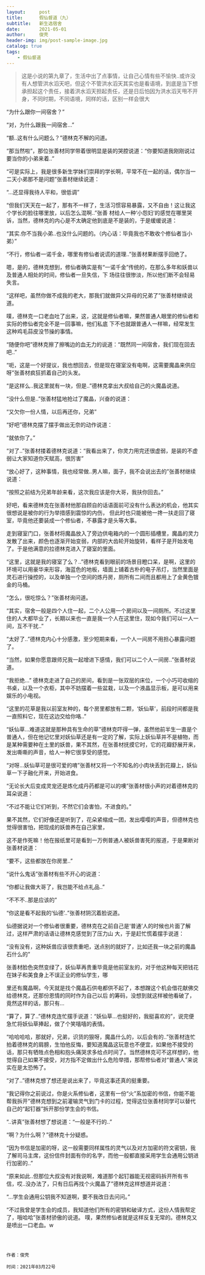 ```yaml
---
layout:     post
title:      假仙督道（九）
subtitle:	新生选宿舍   
date:       2021-05-01
author:     俊壳
header-img: img/post-sample-image.jpg
catalog: true
tags:
    - 假仙督道
---
```





> 这是小说的第九章了，生活中出了点事情，让自己心情有些不愉快..或许没有人想管洪水滔天吧，但这个不管洪水滔天其实也是看语境，到底是当下想承担起这个责任，接着洪水滔天担起责任，还是日后怕因为洪水滔天甩不开身，不同时期，不同语境，同样的话，区别一样会很大

“为什么跟你一间宿舍？”

“对，为什么跟我一间宿舍...”

“额..这有什么问题么？”德林克不解的问道。

“那当然啦”，那位张善材同学带着很明显是装的哭腔说道：“你要知道我刚刚说过要当你的小弟来着..”

“可是实际上，我是很多新生学妹们崇拜的学长啊，平常不在一起的话，偶尔当一二天小弟那不是问题”张善材继续说道：

“...还显得我待人平和，很低调”

“但我们天天在一起了，那有不一样了，生活习惯容易暴露，又不自由！这让我这个学长的脸往哪里放，以后怎么混啊..”张善
材给人一种‘小怨妇’的感觉在哪里哭诉，当然，德林克的内心是不太确定他到底是不是装的，于是缓缓说道：

“其实.你不当我小弟..也没什么问题的。（内心话：毕竟我也不敢收个修仙者当小弟）”

“不行，修仙者一诺千金，哪里有修仙者说谎的道理..”张善材果断摆手回绝了。

嗯，是的，德林克想到，修仙者确实是有“一诺千金”传统的，在那么多年和妖兽以及普通人相处的时间，修仙者一旦失信，下
场往往很惨淡，所以他们断不会轻易失言。

“这样吧，虽然你做不成我的老大，那我们就做异父异母的兄弟了”张善材继续说道。

噗，德林克一口老血吐了出来，这，这就是修仙者嘛，果然普通人眼里的修仙者和实际的修仙者完全不是一回事嘛，他们私底
下不也就跟普通人一样嘛，经常发生这种鸡毛蒜皮没节操的事情。

“随便你吧”德林克擦了擦嘴边的血无力的说道：“既然同一间宿舍，我们现在回去吧..”

“呃，这是一个好提议，我也想回去，但是现在寝室没有电啊，这需要魔晶来供应呀”张善材疯狂抓着自己的头发。

“是这样么..我这里就有一块，但是..”德林克拿出大叔给自己的火魔晶说道。

“没什么但是..”张善材猛地抢过了魔晶，兴奋的说道：

“又欠你一份人情，以后再还你，兄弟”

“好吧”德林克摆了摆手做出无奈的动作说道：

“就依你了。”

“对了..”张善材搂着德林克说道：“我看出来了，你灵力用完还很虚弱，是装的不虚弱让大家知道你天赋高，很厉害”

“放心好了，这种事情，我也经常做..男人嘛，面子，我不会说出去的”张善材继续说道：

“按照之前结为兄弟年龄来看，这次我应该是你大哥，我扶你回去。”	

好吧，看来德林克在张善材他那自顾自的话语面前可没有什么表达的机会，他其实很想说是被你的行为举措感到震惊的内伤，
但此时也只能被他一搀一扶走回了寝室，毕竟他还要装成一个修仙者，不暴露才是头等大事。

走到寝室门口，张善材将魔晶放入了旁边供电箱内的一个圆形插槽里，魔晶的灵力发散了出来，颜色也逐渐开始变弱，内部的大齿轮开始旋转，看样子是开始发电了。于是他满意的拉德林克进入了寝室的里面。

“这里，这就是我的寝室了么？..”德林克看到眼前的场景目瞪口呆，是啊，这里的环境可以用豪华来形容，海蓝色的地板，墙面上铺着古朴的电子吊灯，当然里面是灵石进行操控的，以及单独一个空间的炼丹房，厕所有二间而且都用上了金黄色镀金的马桶。

“怎么，很吃惊么？”张善材询问道。

“其实，宿舍一般是四个人住一起，二个人公用一个房间以及一间厕所。不过这里住的人大都毕业了，长期以来也一直是我一个人在这里住，现如今我们可以一人一间，互不干扰..”

“太好了..”德林克内心十分感激，至少短期来看，一个人一间房不用担心暴露问题了。

“当然，如果你愿意跟师兄我一起增进下感情，我们可以二个人一间房..”张善材说道。

“我拒绝...”
德林克走进了自己的房间，看到是一张双层的床位，一个小巧可收缩的书桌，以及一个衣柜，其中不妨摆着一些盆栽，以及一个液晶显示板，是可以用来娱乐的小电视。

“这里的花草是我以前室友种的，每个房里都放有二颗，‘妖仙草’，前段时间都是我一直照料它，现在这边交给你咯..”

“妖仙草...难道这就是那种具有生命的草”德林克吓得一弹，虽然他前半生一直是个普通人，但在他记忆里对妖仙草还是有一定的了解，实际上妖仙草并不是植物，而是某种需要种在土里的妖兽，果不其然，在张善材抚摸它时，它的花瓣舒展开来，发出嘶嘶的声音，给人一种它很享受的感觉。

“对呀...妖仙草可是很可爱的唷”张善材又将一个不知名的小肉块丢到花瓣上，妖仙草一下子融化开来，开始进食。

“无论长大后变成灵宠还是炼化成丹药都是可以的噢”张善材很小声的对着德林克的耳朵说道：

“不过不能让它们听到，不然它们会害怕，不进食的。”

果不其然，它们好像还是听到了，花朵紧缩成一团，发出嘤嘤的声音，但德林克也觉得很害怕，把现成的妖兽养在自己家里，

这不是作死嘛！他在报纸里可是看到一万例普通人被妖兽害死的报道，于是果断对张善材说道：

“要不，这些都放在你房里..”

“说什么鬼话”张善材有些不开心的说道：

“你都让我做大哥了，我岂能不给点礼品..”

“不不不..那是应该的”

“你这是看不起我的‘仙德’..”张善材阴沉着脸说道。

仙德据说对一个修仙者很重要，德林克在之前自己是‘普通’人的时候也片面了解过，这样严肃的话语让德林克感觉到了压力山
大，于是赶忙慌着摆手说道：

“没有没有，这种妖兽应该很贵重吧，送点别的就好了，比如还我一块之前的魔晶石什么的”

张善材脸色突然变绿了，妖仙草再贵重毕竟是他前室友的，对于他这种每天把钱花在妹子和美食身上不误正业的修仙学生，哪

里还有魔晶啊，今天就是找个魔晶石供电都供不起了，本想蹭这个机会借花献佛交给德林克，还那份恩情的同时作为自己以后
的筹码，没想到就这样被他看破了，竟然这样的话，那只有...

“算了，算了..”德林克连忙摆手说道：“妖仙草...也挺好的，我挺喜欢的”，说完便急忙将妖仙草捧起，做了个笑嘻嘻的表情。

“哈哈哈哈，那就好，兄弟，识货的狠呀，魔晶什么的，以后会有的..”张善材连忙拍着德林克的肩膀，生怕他反悔，要知道魔晶这玩意也不便宜，如果他不接受的话，那只有牺牲点色相和抱头痛哭求多给点时间了。当然德林克可不这样想的，他觉得自己如果不接受，对方指不定做出什么危险举措，那帮修仙者对“普通人”来说实在是太恐怖了。

“对了..”德林克想了想还是说出来了，毕竟这事还真的挺重要。

“我记得你之前说过，你是火系修仙者，这里有一份“火”系加密的书信，你能不能帮我拆开”德林克想到之前灌输灵气到门卡的过程，觉得这位张善材同学可以替代自己的“起钉器”拆开那份学生会的书信。

“..讲真”张善材想了想说道：“一般是不行的..”

“啊？为什么啊？”德林克十分疑惑。

“因为书信是加密的呀，这一般需要同样属性的灵气以及对方加密的符文密钥，我了解司马主席，这份信件封面有你的名字，而他一般都直接采用学生会通用公钥进行加密的..”

“原来如此..但那位大叔没有对我说啊，难道那个起钉器能无视密码拆开所有书信，哎..没办法了，只有日后再找个火魔晶了”德林克这样想道并说道：

“...学生会通用公钥我不知道啊，要不我改日去问问。”

“不过我曾是学生会的成员，我知道他们所有的密钥和破译方式，这份人情我帮定了，哦哈哈”张善材骄傲的说道。
噗，果然修仙者就是这样反复无常的。德林克又是喷出一口老血。w




​	

```china
								   												作者：俊壳	
								  									   时间：2021年03月22号
```





